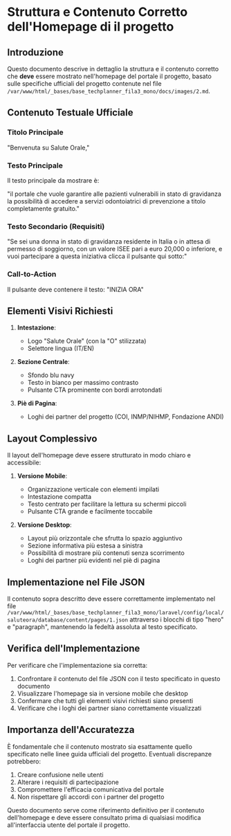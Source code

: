 # Struttura e Contenuto Corretto dell'Homepage di il progetto

## Introduzione

Questo documento descrive in dettaglio la struttura e il contenuto corretto che **deve** essere mostrato nell'homepage del portale il progetto, basato sulle specifiche ufficiali del progetto contenute nel file `/var/www/html/_bases/base_techplanner_fila3_mono/docs/images/2.md`.

## Contenuto Testuale Ufficiale

### Titolo Principale
"Benvenuta su Salute Orale,"

### Testo Principale
Il testo principale da mostrare è:

"il portale che vuole garantire alle pazienti vulnerabili in stato di gravidanza la possibilità di accedere a servizi odontoiatrici di prevenzione a titolo completamente gratuito."

### Testo Secondario (Requisiti)
"Se sei una donna in stato di gravidanza residente in Italia o in attesa di permesso di soggiorno, con un valore ISEE pari a euro 20,000 o inferiore, e vuoi partecipare a questa iniziativa clicca il pulsante qui sotto:"

### Call-to-Action
Il pulsante deve contenere il testo: "INIZIA ORA"

## Elementi Visivi Richiesti

1. **Intestazione**:
   - Logo "Salute Orale" (con la "O" stilizzata) 
   - Selettore lingua (IT/EN)

2. **Sezione Centrale**:
   - Sfondo blu navy
   - Testo in bianco per massimo contrasto
   - Pulsante CTA prominente con bordi arrotondati

3. **Piè di Pagina**:
   - Loghi dei partner del progetto (COI, INMP/NIHMP, Fondazione ANDI)

## Layout Complessivo

Il layout dell'homepage deve essere strutturato in modo chiaro e accessibile:

1. **Versione Mobile**:
   - Organizzazione verticale con elementi impilati
   - Intestazione compatta
   - Testo centrato per facilitare la lettura su schermi piccoli
   - Pulsante CTA grande e facilmente toccabile

2. **Versione Desktop**:
   - Layout più orizzontale che sfrutta lo spazio aggiuntivo
   - Sezione informativa più estesa a sinistra
   - Possibilità di mostrare più contenuti senza scorrimento
   - Loghi dei partner più evidenti nel piè di pagina

## Implementazione nel File JSON

Il contenuto sopra descritto deve essere correttamente implementato nel file `/var/www/html/_bases/base_techplanner_fila3_mono/laravel/config/local/saluteora/database/content/pages/1.json` attraverso i blocchi di tipo "hero" e "paragraph", mantenendo la fedeltà assoluta al testo specificato.

## Verifica dell'Implementazione

Per verificare che l'implementazione sia corretta:

1. Confrontare il contenuto del file JSON con il testo specificato in questo documento
2. Visualizzare l'homepage sia in versione mobile che desktop
3. Confermare che tutti gli elementi visivi richiesti siano presenti
4. Verificare che i loghi dei partner siano correttamente visualizzati

## Importanza dell'Accuratezza

È fondamentale che il contenuto mostrato sia esattamente quello specificato nelle linee guida ufficiali del progetto. Eventuali discrepanze potrebbero:

1. Creare confusione nelle utenti
2. Alterare i requisiti di partecipazione
3. Compromettere l'efficacia comunicativa del portale
4. Non rispettare gli accordi con i partner del progetto

Questo documento serve come riferimento definitivo per il contenuto dell'homepage e deve essere consultato prima di qualsiasi modifica all'interfaccia utente del portale il progetto. 

